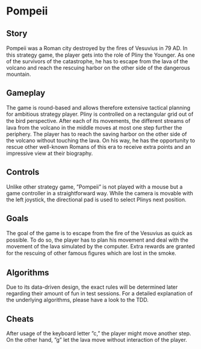 # Pompeii
## Story
Pompeii was a Roman city destroyed by the ﬁres of Vesuvius in 79 AD. In this strategy game, the player gets into the role of Pliny the Younger. As one of the survivors of the catastrophe, he has to escape from the lava of the volcano and reach the rescuing harbor on the other side of the dangerous mountain.

## Gameplay
The game is round-based and allows therefore extensive tactical planning for ambitious strategy player. Pliny is controlled on a rectangular grid out of the bird perspective. After each of its movements, the diﬀerent streams of lava from the volcano in the middle moves at most one step further the periphery. The player has to reach the saving harbor on the other side of the volcano without touching the lava. On his way, he has the opportunity to rescue other well-known Romans of this era to receive extra points and an impressive view at their biography.

## Controls
Unlike other strategy game, ”Pompeii” is not played with a mouse but a game controller in a straightforward way. While the camera is movable with the left joystick, the directional pad is used to select Plinys next position.

## Goals
The goal of the game is to escape from the ﬁre of the Vesuvius as quick as possible. To do so, the player has to plan his movement and deal with the movement of the lava simulated by the computer. Extra rewards are granted for the rescuing of other famous ﬁgures which are lost in the smoke.

## Algorithms
Due to its data-driven design, the exact rules will be determined later regarding their amount of fun in test sessions. For a detailed explanation of the underlying algorithms, please have a look to the TDD.

## Cheats
After usage of the keyboard letter ”c,” the player might move another step. On the other hand, ”g” let the lava move without interaction of the player.

